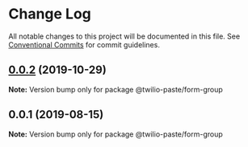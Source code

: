 # Change Log

All notable changes to this project will be documented in this file.
See [Conventional Commits](https://conventionalcommits.org) for commit guidelines.

## [0.0.2](https://github.com/twilio-labs/paste/compare/@twilio-paste/form-group@0.0.1...@twilio-paste/form-group@0.0.2) (2019-10-29)

**Note:** Version bump only for package @twilio-paste/form-group





## 0.0.1 (2019-08-15)

**Note:** Version bump only for package @twilio-paste/form-group
